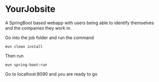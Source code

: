 # YourJobsite

A SpringBoot based webapp with users being able to identify themselves and the companies they work in. 

Go into the job folder and run the command

`mvn clean install`

Then run

`mvn spring-boot:run`

Go to localhost:8090 and you are ready to go
